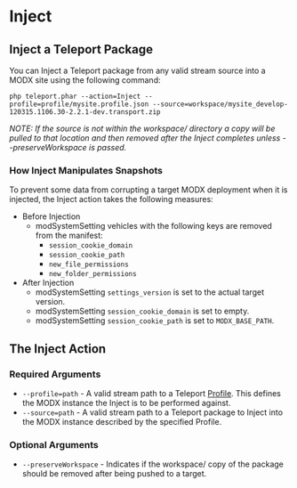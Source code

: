 # Inject


## Inject a Teleport Package

You can Inject a Teleport package from any valid stream source into a MODX site using the following command:

    php teleport.phar --action=Inject --profile=profile/mysite.profile.json --source=workspace/mysite_develop-120315.1106.30-2.2.1-dev.transport.zip

_NOTE: If the source is not within the workspace/ directory a copy will be pulled to that location and then removed after the Inject completes unless --preserveWorkspace is passed._

### How Inject Manipulates Snapshots

To prevent some data from corrupting a target MODX deployment when it is injected, the Inject action takes the following measures:

* Before Injection
    * modSystemSetting vehicles with the following keys are removed from the manifest:
        * `session_cookie_domain`
        * `session_cookie_path`
        * `new_file_permissions`
        * `new_folder_permissions`
* After Injection
    * modSystemSetting `settings_version` is set to the actual target version.
    * modSystemSetting `session_cookie_domain` is set to empty.
    * modSystemSetting `session_cookie_path` is set to `MODX_BASE_PATH`.


## The Inject Action

### Required Arguments

* `--profile=path` - A valid stream path to a Teleport [Profile](profile.md). This defines the MODX instance the Inject is to be performed against.
* `--source=path` - A valid stream path to a Teleport package to Inject into the MODX instance described by the specified Profile.

### Optional Arguments

* `--preserveWorkspace` - Indicates if the workspace/ copy of the package should be removed after being pushed to a target.
